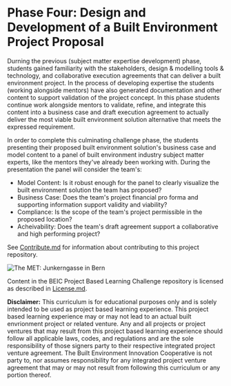 # Phase Four: Design and Development of a Built Environment Project Proposal

Durning the previous (subject matter expertise development) phase, students gained familiarity with the stakeholders, design & modelling tools & technology, and collaborative execution agreements that can deliver a built environment project.  In the process of developing expertise the students (working alongside mentors) have also generated documentation and other content to support validation of the project concept.  In this phase students continue work alongside mentors to validate, refine, and integrate this content into a business case and draft execution agreement to actually deliver the most viable built environment solution alternative that meets the expressed requirement.

In order to complete this culminating challenge phase, the students presenting their proposed built environment solution's business case and model content to a panel of built environment industry subject matter experts, like the mentors they've already been working with.  During the presentation the panel will consider the team's:

* Model Content: Is it robust enough for the panel to clearly visualize the built environment solution the team has proposed?  
* Business Case: Does the team's project financial pro forma and supporting information support validity and viability?
* Compliance: Is the scope of the team's project permissible in the proposed location?  
* Acheivability: Does the team's draft agreement support a collaborative and high performing project?  

See [Contribute.md](https://github.com/BEICBIM/BEICPBLChallenge/blob/master/Contribute.md) for information about contributing to this project repository.

![The MET: Junkerngasse in Bern](http://images.metmuseum.org/CRDImages/ma/original/DT7772.jpg)

Content in the BEIC Project Based Learning Challenge repository is licensed as described in [License.md](https://github.com/BEICBIM/BEICPBLChallenge/blob/master/License.md).

**Disclaimer:** This curriculum is for educational purposes only and is solely intended to be used as project based learning experience.  This project based learning experience may or may not lead to an actual built envrionment project or related venture.   Any and all projects or project ventures that may result from this project based learning experience should follow all applicable laws, codes, and regulations and are the sole responsibility of those signers party to their respective integrated project venture agreement.  The Built Environment Innovation Cooperative is not party to, nor assumes responsibility for any integrated project venture agreement that may or may not result from following this curriculum or any portion thereof.
